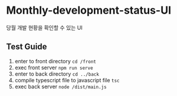# Monthly-development-status-UI
당월 개발 현황을 확인할 수 있는 UI

## Test Guide

1. enter to front directory
`cd /front`
2. exec front server
`npm run serve`
3. enter to back directory
`cd ../back`
4. compile typescript file to javascript file
`tsc`
5. exec back server
`node /dist/main.js`
